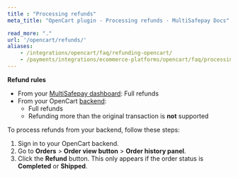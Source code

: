 ```yaml
---
title : "Processing refunds"
meta_title: "OpenCart plugin - Processing refunds - MultiSafepay Docs"

read_more: "."
url: '/opencart/refunds/'
aliases: 
    - /integrations/opencart/faq/refunding-opencart/
    - /payments/integrations/ecommerce-platforms/opencart/faq/processing-refunds/
---
```


**Refund rules**  

- From your [MultiSafepay dashboard](/refunds/full-partial/): Full refunds 
- From your OpenCart [backend](/glossaries/multisafepay-glossary/#backend):  
    - Full refunds
    - Refunding more than the original transaction is **not** supported

To process refunds from your backend, follow these steps:

1. Sign in to your OpenCart backend.
2. Go to **Orders** > **Order view button** > **Order history panel**. 
3. Click the **Refund** button. This only appears if the order status is **Completed** or **Shipped**.

